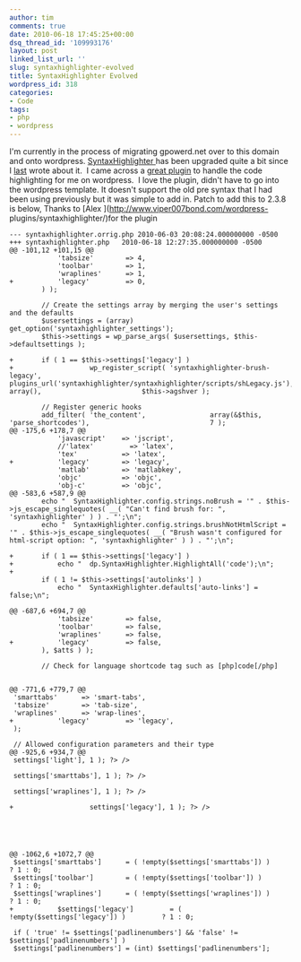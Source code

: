 ```yaml
---
author: tim
comments: true
date: 2010-06-18 17:45:25+00:00
dsq_thread_id: '109993176'
layout: post
linked_list_url: ''
slug: syntaxhighlighter-evolved
title: SyntaxHighlighter Evolved
wordpress_id: 318
categories:
- Code
tags:
- php
- wordpress
---
```


I'm currently in the process of migrating gpowerd.net over to this domain and
onto wordpress. [ SyntaxHighlighter
](http://alexgorbatchev.com/wiki/SyntaxHighlighter)has been upgraded quite a
bit since I [last](http://timbroder.com/2007/07/howto-post-code/) wrote about
it.  I came across a [great
plugin](http://wordpress.org/extend/plugins/syntaxhighlighter/) to handle the
code highlighting for me on wordpress.  I love the plugin, didn't have to go
into the wordpress template. It doesn't support the old pre syntax that I had
been using previously but it was simple to add in. Patch to add this to 2.3.8
is below, Thanks to [Alex ](http://www.viper007bond.com/wordpress-
plugins/syntaxhighlighter/)for the plugin

    
    
    --- syntaxhighlighter.orrig.php	2010-06-03 20:08:24.000000000 -0500
    +++ syntaxhighlighter.php	2010-06-18 12:27:35.000000000 -0500
    @@ -101,12 +101,15 @@
     			'tabsize'        => 4,
     			'toolbar'        => 1,
     			'wraplines'      => 1,
    +			'legacy'         => 0,
     		) );
    
     		// Create the settings array by merging the user's settings and the defaults
     		$usersettings = (array) get_option('syntaxhighlighter_settings');
     		$this->settings = wp_parse_args( $usersettings, $this->defaultsettings );
    
    +		if ( 1 == $this->settings['legacy'] )
    +					wp_register_script( 'syntaxhighlighter-brush-legacy',             plugins_url('syntaxhighlighter/syntaxhighlighter/scripts/shLegacy.js'),            array(),                         $this->agshver );
    
     		// Register generic hooks
     		add_filter( 'the_content',                array(&$this, 'parse_shortcodes'),                              7 );
    @@ -175,6 +178,7 @@
     			'javascript'    => 'jscript',
     			//'latex'         => 'latex',
     			'tex'           => 'latex',
    +			'legacy'        => 'legacy',
     			'matlab'        => 'matlabkey',
     			'objc'          => 'objc',
     			'obj-c'         => 'objc',
    @@ -583,6 +587,9 @@
     		echo "	SyntaxHighlighter.config.strings.noBrush = '" . $this->js_escape_singlequotes( __( "Can't find brush for: ", 'syntaxhighlighter' ) ) . "';\n";
     		echo "	SyntaxHighlighter.config.strings.brushNotHtmlScript = '" . $this->js_escape_singlequotes( __( "Brush wasn't configured for html-script option: ", 'syntaxhighlighter' ) ) . "';\n";
    
    +		if ( 1 == $this->settings['legacy'] )
    +			echo "	dp.SyntaxHighlighter.HighlightAll('code');\n";
    +
     		if ( 1 != $this->settings['autolinks'] )
     			echo "	SyntaxHighlighter.defaults['auto-links'] = false;\n";
    
    @@ -687,6 +694,7 @@
     			'tabsize'        => false,
     			'toolbar'        => false,
     			'wraplines'      => false,
    +			'legacy'         => false,
     		), $atts ) );
    
     		// Check for language shortcode tag such as [php]code[/php]
    
    
    @@ -771,6 +779,7 @@
     'smarttabs'      => 'smart-tabs',
     'tabsize'        => 'tab-size',
     'wraplines'      => 'wrap-lines',
    +			'legacy'         => 'legacy',
     );
    
     // Allowed configuration parameters and their type
    @@ -925,6 +934,7 @@
     settings['light'], 1 ); ?> /> 
    
     settings['smarttabs'], 1 ); ?> /> 
    
     settings['wraplines'], 1 ); ?> /> 
    
    +					settings['legacy'], 1 ); ?> /> 
    
     
     
    
    
    @@ -1062,6 +1072,7 @@
     $settings['smarttabs']      = ( !empty($settings['smarttabs']) )      ? 1 : 0;
     $settings['toolbar']        = ( !empty($settings['toolbar']) )        ? 1 : 0;
     $settings['wraplines']      = ( !empty($settings['wraplines']) )      ? 1 : 0;
    +			$settings['legacy']         = ( !empty($settings['legacy']) )         ? 1 : 0;
    
     if ( 'true' != $settings['padlinenumbers'] && 'false' != $settings['padlinenumbers'] )
     $settings['padlinenumbers'] = (int) $settings['padlinenumbers'];
    

